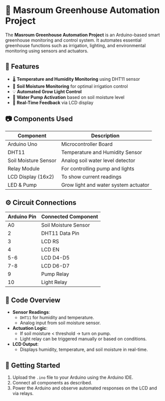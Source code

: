 # 🌱 Masroum Greenhouse Automation Project

The **Masroum Greenhouse Automation Project** is an Arduino-based smart greenhouse monitoring and control system. It automates essential greenhouse functions such as irrigation, lighting, and environmental monitoring using sensors and actuators.

## 🔧 Features

- 🌡️ **Temperature and Humidity Monitoring** using DHT11 sensor
- 🌱 **Soil Moisture Monitoring** for optimal irrigation control
- 💡 **Automated Grow Light Control**
- 🚿 **Water Pump Activation** based on soil moisture level
- 💬 **Real-Time Feedback** via LCD display

## 📷 Components Used

| Component | Description |
|----------|-------------|
| Arduino Uno | Microcontroller Board |
| DHT11 | Temperature and Humidity Sensor |
| Soil Moisture Sensor | Analog soil water level detector |
| Relay Module | For controlling pump and lights |
| LCD Display (16x2) | To show current readings |
| LED & Pump | Grow light and water system actuator |

## ⚙️ Circuit Connections

| Arduino Pin | Connected Component |
|-------------|---------------------|
| A0 | Soil Moisture Sensor |
| 2 | DHT11 Data Pin |
| 3 | LCD RS |
| 4 | LCD EN |
| 5-6 | LCD D4-D5 |
| 7-8 | LCD D6-D7 |
| 9 | Pump Relay |
| 10 | Light Relay |

## 📜 Code Overview

- **Sensor Readings**:
  - `DHT11` for humidity and temperature.
  - Analog input from soil moisture sensor.
- **Actuation Logic**:
  - If soil moisture < threshold → turn on pump.
  - Light relay can be triggered manually or based on conditions.
- **LCD Output**:
  - Displays humidity, temperature, and soil moisture in real-time.

## 🚀 Getting Started

1. Upload the `.ino` file to your Arduino using the Arduino IDE.
2. Connect all components as described.
3. Power the Arduino and observe automated responses on the LCD and via relays.



